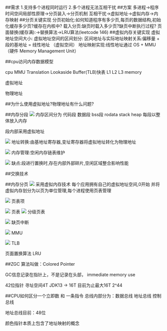 ##需求
1.支持多个进程同时运行
2.多个进程无法互相干扰
##方案
多进程->程序时间空间局部性原理->分页装入->分页机制
互相干扰->虚拟地址->虚拟内存->内存映射
##分页关键实现
分页初始化:如何知道程序有多少页,每页的数据结构,初始化缓存多少页?缓存在内核中?
载入分页:缺页时载入多少页?缺页中断执行过程?
页面替换(缓存满):->替换算法->LRU算法(leetcode 146)
##虚拟内存关键实现
虚拟地址空间大小:
虚拟地址空间的区间划分:
区间地址与实际地址映射关系:偏移量 + 段的基地址 = 线性地址 （虚拟空间）
地址映射实现:线性地址通过 OS + MMU（硬件 Memory Management Unit）

##cpu访问内存数据模型

cpu
MMU
Translation Lookaside Buffer(TLB)快表
L1
L2
L3
memory

虚拟地址

[](https://www.jianshu.com/p/b6356e0ec63c)
物理地址

##为什么使用虚拟地址?物理地址有什么问题?

##内存分段
![](/Users/chris/workspace/xsource/linux/src/main/java/os/images/内存分段.jpg)
内存区间分为
代码段
数据段
bss段
rodata
stack
heap
每段以整体放入内存

段内部采用虚拟地址

![](/Users/chris/workspace/xsource/linux/src/main/java/os/images/内存分段寻址.jpg)
地址转换:由基地址寄存器,变址寄存器将虚拟地址转化为物理地址

![](/Users/chris/workspace/xsource/linux/src/main/java/os/images/内存分段管理.jpg)
内存管理:空闲内存链表维护

![](/Users/chris/workspace/xsource/linux/src/main/java/os/images/内存分段碎片.jpg)
缺点:段进行置换时,存在内部外部碎片,空闲区域整合影响性能

##交换技术


##内存分页
![](/Users/chris/workspace/xsource/linux/src/main/java/os/images/内存分页.jpg)
采用虚拟内存技术
每个应用拥有自己的虚拟地址空间,0开始
并将虚拟内存划分为以页为单位管理,每个进程使用页表管理

![](/Users/chris/workspace/xsource/linux/src/main/java/os/images/页表项.jpg)
页表项

![](/Users/chris/workspace/xsource/linux/src/main/java/os/images/页表.jpg)
页表
![](/Users/chris/workspace/xsource/linux/src/main/java/os/images/分级页表.jpg)
分级页表

![](/Users/chris/workspace/xsource/linux/src/main/java/os/images/缺页中断.jpg)
缺页中断

![](/Users/chris/workspace/xsource/linux/src/main/java/os/images/MMU.jpg)
MMU

![](/Users/chris/workspace/xsource/linux/src/main/java/os/images/缺页中断.jpg)
TLB


页面置换算法
LRU

##ZGC
算法叫做：Colored Pointer

GC信息记录在指针上，不是记录在头部， immediate memory use

42位指针 寻址空间4T JDK13 -> 16T 目前为止最大16T 2^44

##CPU如何区分一个立即数 和 一条指令
总线内部分为：数据总线 地址总线 控制总线

地址总线目前：48位

颜色指针本质上包含了地址映射的概念
